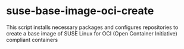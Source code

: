 # suse-base-image-oci-create
This script installs necessary packages and configures repositories to create a base image of SUSE Linux for OCI (Open Container Initiative) compliant containers
